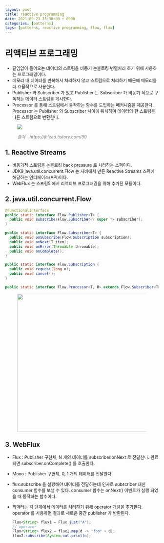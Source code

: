 ```yaml
---
layout: post
title: reactive programming
date: 2021-09-23 23:30:00 + 0900
categories: [patterns]
tags: [patterns, reactive programming, flow, flux]
---
```

# 리액티브 프로그래밍
- 끝임없이 들어오는 데이터의 스트림을 비동기 논블로킹 병렬처리 하기 위해 사용하는 프로그래밍이다.   
- 메모리 내 데이터를 반복해서 처리하지 않고 스트림으로 처리하기 때문에 메모리를 더 효율적으로 사용한다.   
- Publisher 와 Subscriber 가 있고 Publisher 는 Subscriber 가 비동기 적으로 구독하는 데이터 스트림을 게시한다.   
- Processor 를 통해 스트림에서 동작하는 함수를 도입하는 메커니즘을 제공한다.   
Processor 는 Publisher 와 Subscriber 사이에 위치하며 데이터의 한 스트림을 다른 스트림으로 변환한다.   

<figure>
  <img src="https://user-images.githubusercontent.com/13375810/134385538-698888bb-9a57-419b-9846-2f0a3eeec880.jpg" />
  <p style="font-style: italic; color: gray;">출처 - https://jhleed.tistory.com/99</p>
</figure>


## 1. Reactive Streams
- 비동기적 스트림을 논블로킹 back pressure 로 처리하는 스펙이다.   
- JDK9 java.util.concurrent.Flow 는 자바에서 만든 Reactive Streams 스펙에 해당하는 인터페이스(API)이다.   
- WebFlux 는 스프링5 에서 리액티브 프로그래밍을 위해 추가된 모듈이다.

## 2. java.util.concurrent.Flow

```java
@FunctionalInterface
public static interface Flow.Publisher<T> {
  public void subscribe(Flow.Subscriber<? super T> subscriber);
}

public static interface Flow.Subscriber<T> {
  public void onSubscribe(Flow.Subscription subscription);
  public void onNext(T item);
  public void onError(Throwable throwable);
  public void onComplete();
}

public static interface Flow.Subscription {
  public void request(long n);
  public void cancel();
}

public static interface Flow.Processor<T, R> extends Flow.Subscriber<T>, Flow.Publisher<R> {}
```

<figure>
  <img src="https://user-images.githubusercontent.com/13375810/134388511-7727b796-5cd3-4d6e-aaa9-e2fdf36a2ebf.png" height="450" />
</figure>

## 3. WebFlux

- Flux : Publisher<T> 구현체, N 개의 데이터를 subscriber.onNext 로 전달한다. 완료되면 subscriber.onComplete() 를 호출한다.
- Mono : Publisher<T> 구현체, 0, 1 개의 데이터를 전달한다.
- flux.subscribe 을 실행해야 데이터를 전달하는데 인자로 subscriber 대신 consumer 함수를 보낼 수 있다. consumer 함수는 onNext() 이벤트가 실행 되었을 때 동작하는 함수이다.
- 리액터는 각 단계에서 데이터를 처리하기 위해 operator 개념을 추가한다. operator 를 사용하면 결과로 새로운 중간 publisher 가 반환된다.   

   ```java
   Flux<String> flux1 = Flux.just("A");
   // operator
   Flux<String> flux2 = flux1.map(d -> "foo" + d);
   flux2.subscribe(System.out.println);
   ```